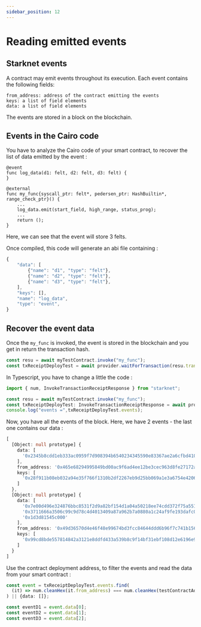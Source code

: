 ```yaml
---
sidebar_position: 12
---
```


# Reading emitted events

## Starknet events

A contract may emit events throughout its execution. Each event contains the following fields:

    from_address: address of the contract emitting the events
    keys: a list of field elements
    data: a list of field elements

The events are stored in a block on the blockchain.

## Events in the Cairo code

You have to analyze the Cairo code of your smart contract, to recover the list of data emitted by the event :

```cairo
@event
func log_data(d1: felt, d2: felt, d3: felt) {
}

@external
func my_func{syscall_ptr: felt*, pedersen_ptr: HashBuiltin*, range_check_ptr}() {
    ...
    log_data.emit(start_field, high_range, status_prog);
    ...
    return ();
}
```

Here, we can see that the event will store 3 felts.

Once compiled, this code will generate an abi file containing :

```typescript
{
    "data": [
        {"name": "d1", "type": "felt"},
        {"name": "d2", "type": "felt"},
        {"name": "d3", "type": "felt"},
    ],
    "keys": [],
    "name": "log_data",
    "type": "event",
}
```

## Recover the event data

Once the `my_func` is invoked, the event is stored in the blockchain and you get in return the transaction hash.

```javascript
const resu = await myTestContract.invoke("my_func");
const txReceiptDeployTest = await provider.waitForTransaction(resu.transaction_hash);
```

In Typescript, you have to change a little the code :

```typescript
import { num, InvokeTransactionReceiptResponse } from "starknet";

const resu = await myTestContract.invoke("my_func");
const txReceiptDeployTest: InvokeTransactionReceiptResponse = await provider.waitForTransaction(resu.transaction_hash);
console.log("events =",txReceiptDeployTest.events);
```

Now, you have all the events of the block. Here, we have 2 events - the last one contains our data :

```typescript
[
  [Object: null prototype] {
    data: [
      '0x2345b8cdd1eb333ac0959f7d908394b6540234345590e83367ae2a6cfbd4107'
    ],
    from_address: '0x465e68294995849bd00ac9f6ad4ee12be3cec963d8fe27172a1eadda608c110',
    keys: [
      '0x28f911b08eb032a94e35f766f1310b2df2267eb9d25bb069a1e3a6754e4206d'
    ]
  },
  [Object: null prototype] {
    data: [
      '0x7e00d496e324876bbc8531f2d9a82bf154d1a04a50218ee74cdd372f75a551a',
      '0x3711666a3506c99c9d78c4d4013409a87a962b7a0880a1c24af9fe193dafc01',
      '0x1d3d81545c000'
    ],
    from_address: '0x49d36570d4e46f48e99674bd3fcc84644ddd6b96f7c741b1562b82f9e004dc7',
    keys: [
      '0x99cd8bde557814842a3121e8ddfd433a539b8c9f14bf31ebf108d12e6196e9'
    ]
  }
]

```

Use the contract deployment address, to filter the events and read the data from your smart contract :

```typescript
const event = txReceiptDeployTest.events.find(
  (it) => num.cleanHex(it.from_address) === num.cleanHex(testContractAddress)
) || {data: []};

const eventD1 = event.data[0];
const eventD2 = event.data[1];
const eventD3 = event.data[2];
```

